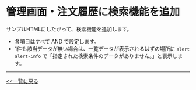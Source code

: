 # 管理画面・注文履歴に検索機能を追加

サンプルHTMLにしたがって、検索機能を追加します。

- 各項目はすべて AND で設定します。
- 1件も該当データが無い場合は、一覧データが表示されるはずの場所に `alert alert-info` で「指定された検索条件のデータがありません。」と表示します。  

---

[<<一覧に戻る](../../ISSUES.md)
